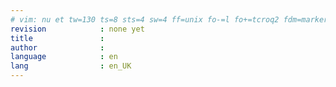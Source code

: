 ```yaml
---
# vim: nu et tw=130 ts=8 sts=4 sw=4 ff=unix fo-=l fo+=tcroq2 fdm=marker fmr=@{,@} spell spelllang=en_gb
revision            : none yet
title               :
author              :
language            : en
lang                : en_UK
---
```



